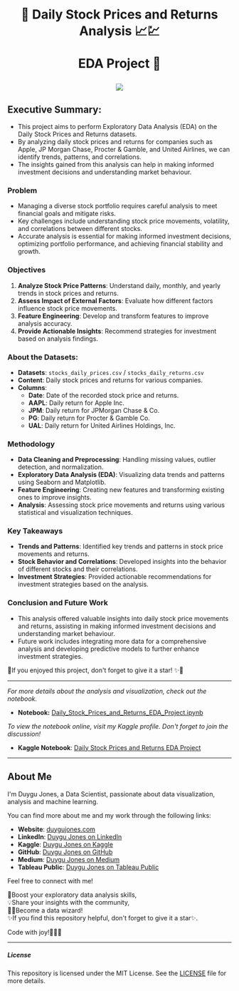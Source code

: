 <h1 align="center">
📍 Daily Stock Prices and Returns Analysis  📈💹
  
EDA Project 🚀
</h1>

<p align="center">
  <img src="https://media1.giphy.com/media/JtBZm3Getg3dqxK0zP/200w.gif?cid=6c09b952f223uyzrp8pvjil1kj1lo2u9w0ulwgdz0aj9dfli&ep=v1_gifs_search&rid=200w.gif&ct=g">
</p>

## Executive Summary:

- This project aims to perform Exploratory Data Analysis (EDA) on the Daily Stock Prices and Returns datasets.
- By analyzing daily stock prices and returns for companies such as Apple, JP Morgan Chase, Procter & Gamble, and United Airlines, we can identify trends, patterns, and correlations.
- The insights gained from this analysis can help in making informed investment decisions and understanding market behaviour.

### Problem

- Managing a diverse stock portfolio requires careful analysis to meet financial goals and mitigate risks.
- Key challenges include understanding stock price movements, volatility, and correlations between different stocks.
- Accurate analysis is essential for making informed investment decisions, optimizing portfolio performance, and achieving financial stability and growth.


### Objectives

1. **Analyze Stock Price Patterns**: Understand daily, monthly, and yearly trends in stock prices and returns.
2. **Assess Impact of External Factors**: Evaluate how different factors influence stock price movements.
3. **Feature Engineering**: Develop and transform features to improve analysis accuracy.
4. **Provide Actionable Insights**: Recommend strategies for investment based on analysis findings.

### About the Datasets:

- **Datasets**: `stocks_daily_prices.csv` / `stocks_daily_returns.csv`
- **Content**: Daily stock prices and returns for various companies.
- **Columns**:
    - **Date**: Date of the recorded stock price and returns.
    - **AAPL**: Daily return for Apple Inc.
    - **JPM**: Daily return for JPMorgan Chase & Co.
    - **PG**: Daily return for Procter & Gamble Co.
    - **UAL**: Daily return for United Airlines Holdings, Inc.

### Methodology

- **Data Cleaning and Preprocessing**: Handling missing values, outlier detection, and normalization.
- **Exploratory Data Analysis (EDA)**: Visualizing data trends and patterns using Seaborn and Matplotlib.
- **Feature Engineering**: Creating new features and transforming existing ones to improve insights.
- **Analysis**: Assessing stock price movements and returns using various statistical and visualization techniques.

### Key Takeaways

- **Trends and Patterns**: Identified key trends and patterns in stock price movements and returns.
- **Stock Behavior and Correlations**: Developed insights into the behavior of different stocks and their correlations.
- **Investment Strategies**: Provided actionable recommendations for investment strategies based on the analysis.

### Conclusion and Future Work

- This analysis offered valuable insights into daily stock price movements and returns, assisting in making informed investment decisions and understanding market behaviour.
- Future work includes integrating more data for a comprehensive analysis and developing predictive models to further enhance investment strategies.


📍If you enjoyed this project, don't forget to give it a star! ✨🌟

---

*For more details about the analysis and visualization, check out the notebook.*

- **Notebook:** [Daily_Stock_Prices_and_Returns_EDA_Project.ipynb](path/to/your/notebook.ipynb)

*To view the notebook online, visit my Kaggle profile. Don't forget to join the discussion!*

- **Kaggle Notebook**: [Daily Stock Prices and Returns EDA Project](https://www.kaggle.com/code/duygujones/daily-stock-prices-eda-project)

---

## About Me

I'm Duygu Jones, a Data Scientist, passionate about data visualization, analysis and machine learning. <br>

You can find more about me and my work through the following links:

- **Website**: [duygujones.com](https://duygujones.vercel.app/)
- **LinkedIn**: [Duygu Jones on LinkedIn](https://www.linkedin.com/in/duygujones/)
- **Kaggle**: [Duygu Jones on Kaggle](https://www.kaggle.com/duygujones)
- **GitHub**: [Duygu Jones on GitHub](https://github.com/Duygu-Jones)
- **Medium**: [Duygu Jones on Medium](https://medium.com/@duygujones)
- **Tableau Public**: [Duygu Jones on Tableau Public](https://public.tableau.com/app/profile/duygu.jones/vizzes)

Feel free to connect with me!<br>

🎯Boost your exploratory data analysis skills,<br> 
💡Share your insights with the community, <br>
👩‍💻Become a data wizard! <br>
✨If you find this repository helpful, don't forget to give it a star✨.<br>

Code with joy!👩‍💻✨

---

##### License

This repository is licensed under the MIT License. See the [LICENSE](LICENSE) file for more details.
